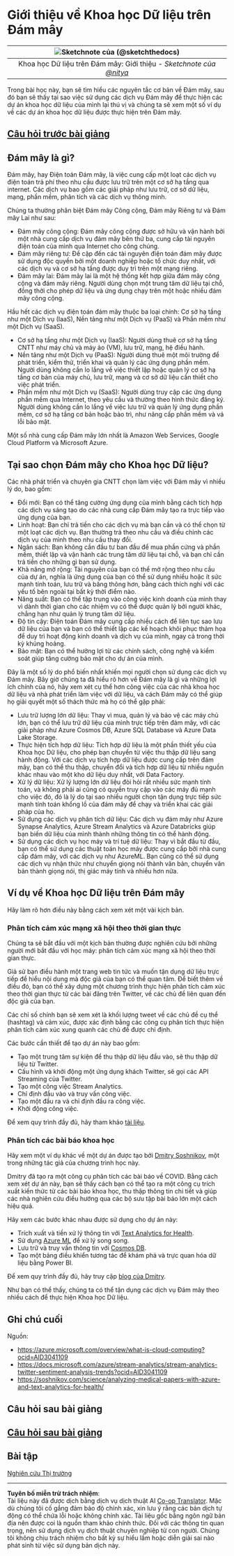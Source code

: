 <!--
CO_OP_TRANSLATOR_METADATA:
{
  "original_hash": "5f8e7cdefa096664ae86f795be571580",
  "translation_date": "2025-09-05T23:31:31+00:00",
  "source_file": "5-Data-Science-In-Cloud/17-Introduction/README.md",
  "language_code": "vi"
}
-->
# Giới thiệu về Khoa học Dữ liệu trên Đám mây

|![ Sketchnote của [(@sketchthedocs)](https://sketchthedocs.dev) ](../../sketchnotes/17-DataScience-Cloud.png)|
|:---:|
| Khoa học Dữ liệu trên Đám mây: Giới thiệu - _Sketchnote của [@nitya](https://twitter.com/nitya)_ |

Trong bài học này, bạn sẽ tìm hiểu các nguyên tắc cơ bản về Đám mây, sau đó bạn sẽ thấy tại sao việc sử dụng các dịch vụ Đám mây để thực hiện các dự án khoa học dữ liệu của mình lại thú vị và chúng ta sẽ xem một số ví dụ về các dự án khoa học dữ liệu được thực hiện trên Đám mây.

## [Câu hỏi trước bài giảng](https://ff-quizzes.netlify.app/en/ds/quiz/32)

## Đám mây là gì?

Đám mây, hay Điện toán Đám mây, là việc cung cấp một loạt các dịch vụ điện toán trả phí theo nhu cầu được lưu trữ trên một cơ sở hạ tầng qua internet. Các dịch vụ bao gồm các giải pháp như lưu trữ, cơ sở dữ liệu, mạng, phần mềm, phân tích và các dịch vụ thông minh.

Chúng ta thường phân biệt Đám mây Công cộng, Đám mây Riêng tư và Đám mây Lai như sau:

* Đám mây công cộng: Đám mây công cộng được sở hữu và vận hành bởi một nhà cung cấp dịch vụ đám mây bên thứ ba, cung cấp tài nguyên điện toán của mình qua Internet cho công chúng.
* Đám mây riêng tư: Đề cập đến các tài nguyên điện toán đám mây được sử dụng độc quyền bởi một doanh nghiệp hoặc tổ chức duy nhất, với các dịch vụ và cơ sở hạ tầng được duy trì trên một mạng riêng.
* Đám mây lai: Đám mây lai là một hệ thống kết hợp giữa đám mây công cộng và đám mây riêng. Người dùng chọn một trung tâm dữ liệu tại chỗ, đồng thời cho phép dữ liệu và ứng dụng chạy trên một hoặc nhiều đám mây công cộng.

Hầu hết các dịch vụ điện toán đám mây thuộc ba loại chính: Cơ sở hạ tầng như một Dịch vụ (IaaS), Nền tảng như một Dịch vụ (PaaS) và Phần mềm như một Dịch vụ (SaaS).

* Cơ sở hạ tầng như một Dịch vụ (IaaS): Người dùng thuê cơ sở hạ tầng CNTT như máy chủ và máy ảo (VM), lưu trữ, mạng, hệ điều hành.
* Nền tảng như một Dịch vụ (PaaS): Người dùng thuê một môi trường để phát triển, kiểm thử, triển khai và quản lý các ứng dụng phần mềm. Người dùng không cần lo lắng về việc thiết lập hoặc quản lý cơ sở hạ tầng cơ bản của máy chủ, lưu trữ, mạng và cơ sở dữ liệu cần thiết cho việc phát triển.
* Phần mềm như một Dịch vụ (SaaS): Người dùng truy cập các ứng dụng phần mềm qua Internet, theo yêu cầu và thường theo hình thức đăng ký. Người dùng không cần lo lắng về việc lưu trữ và quản lý ứng dụng phần mềm, cơ sở hạ tầng cơ bản hoặc bảo trì, như nâng cấp phần mềm và vá lỗi bảo mật.

Một số nhà cung cấp Đám mây lớn nhất là Amazon Web Services, Google Cloud Platform và Microsoft Azure.

## Tại sao chọn Đám mây cho Khoa học Dữ liệu?

Các nhà phát triển và chuyên gia CNTT chọn làm việc với Đám mây vì nhiều lý do, bao gồm:

* Đổi mới: Bạn có thể tăng cường ứng dụng của mình bằng cách tích hợp các dịch vụ sáng tạo do các nhà cung cấp Đám mây tạo ra trực tiếp vào ứng dụng của bạn.
* Linh hoạt: Bạn chỉ trả tiền cho các dịch vụ mà bạn cần và có thể chọn từ một loạt các dịch vụ. Bạn thường trả theo nhu cầu và điều chỉnh các dịch vụ của mình theo nhu cầu thay đổi.
* Ngân sách: Bạn không cần đầu tư ban đầu để mua phần cứng và phần mềm, thiết lập và vận hành các trung tâm dữ liệu tại chỗ, và bạn chỉ cần trả tiền cho những gì bạn sử dụng.
* Khả năng mở rộng: Tài nguyên của bạn có thể mở rộng theo nhu cầu của dự án, nghĩa là ứng dụng của bạn có thể sử dụng nhiều hoặc ít sức mạnh tính toán, lưu trữ và băng thông hơn, bằng cách thích nghi với các yếu tố bên ngoài tại bất kỳ thời điểm nào.
* Năng suất: Bạn có thể tập trung vào công việc kinh doanh của mình thay vì dành thời gian cho các nhiệm vụ có thể được quản lý bởi người khác, chẳng hạn như quản lý trung tâm dữ liệu.
* Độ tin cậy: Điện toán Đám mây cung cấp nhiều cách để liên tục sao lưu dữ liệu của bạn và bạn có thể thiết lập các kế hoạch khôi phục thảm họa để duy trì hoạt động kinh doanh và dịch vụ của mình, ngay cả trong thời kỳ khủng hoảng.
* Bảo mật: Bạn có thể hưởng lợi từ các chính sách, công nghệ và kiểm soát giúp tăng cường bảo mật cho dự án của mình.

Đây là một số lý do phổ biến nhất khiến mọi người chọn sử dụng các dịch vụ Đám mây. Bây giờ chúng ta đã hiểu rõ hơn về Đám mây là gì và những lợi ích chính của nó, hãy xem xét cụ thể hơn công việc của các nhà khoa học dữ liệu và nhà phát triển làm việc với dữ liệu, và cách Đám mây có thể giúp họ giải quyết một số thách thức mà họ có thể gặp phải:

* Lưu trữ lượng lớn dữ liệu: Thay vì mua, quản lý và bảo vệ các máy chủ lớn, bạn có thể lưu trữ dữ liệu của mình trực tiếp trên đám mây, với các giải pháp như Azure Cosmos DB, Azure SQL Database và Azure Data Lake Storage.
* Thực hiện tích hợp dữ liệu: Tích hợp dữ liệu là một phần thiết yếu của Khoa học Dữ liệu, cho phép bạn chuyển từ việc thu thập dữ liệu sang hành động. Với các dịch vụ tích hợp dữ liệu được cung cấp trên đám mây, bạn có thể thu thập, chuyển đổi và tích hợp dữ liệu từ nhiều nguồn khác nhau vào một kho dữ liệu duy nhất, với Data Factory.
* Xử lý dữ liệu: Xử lý lượng lớn dữ liệu đòi hỏi rất nhiều sức mạnh tính toán, và không phải ai cũng có quyền truy cập vào các máy đủ mạnh cho việc đó, đó là lý do tại sao nhiều người chọn tận dụng trực tiếp sức mạnh tính toán khổng lồ của đám mây để chạy và triển khai các giải pháp của họ.
* Sử dụng các dịch vụ phân tích dữ liệu: Các dịch vụ đám mây như Azure Synapse Analytics, Azure Stream Analytics và Azure Databricks giúp bạn biến dữ liệu của mình thành những thông tin có thể hành động.
* Sử dụng các dịch vụ học máy và trí tuệ dữ liệu: Thay vì bắt đầu từ đầu, bạn có thể sử dụng các thuật toán học máy được cung cấp bởi nhà cung cấp đám mây, với các dịch vụ như AzureML. Bạn cũng có thể sử dụng các dịch vụ nhận thức như chuyển giọng nói thành văn bản, chuyển văn bản thành giọng nói, thị giác máy tính và nhiều hơn nữa.

## Ví dụ về Khoa học Dữ liệu trên Đám mây

Hãy làm rõ hơn điều này bằng cách xem xét một vài kịch bản.

### Phân tích cảm xúc mạng xã hội theo thời gian thực
Chúng ta sẽ bắt đầu với một kịch bản thường được nghiên cứu bởi những người mới bắt đầu với học máy: phân tích cảm xúc mạng xã hội theo thời gian thực.

Giả sử bạn điều hành một trang web tin tức và muốn tận dụng dữ liệu trực tiếp để hiểu nội dung mà độc giả của bạn có thể quan tâm. Để biết thêm về điều đó, bạn có thể xây dựng một chương trình thực hiện phân tích cảm xúc theo thời gian thực từ các bài đăng trên Twitter, về các chủ đề liên quan đến độc giả của bạn.

Các chỉ số chính bạn sẽ xem xét là khối lượng tweet về các chủ đề cụ thể (hashtag) và cảm xúc, được xác định bằng các công cụ phân tích thực hiện phân tích cảm xúc xung quanh các chủ đề được chỉ định.

Các bước cần thiết để tạo dự án này bao gồm:

* Tạo một trung tâm sự kiện để thu thập dữ liệu đầu vào, sẽ thu thập dữ liệu từ Twitter.
* Cấu hình và khởi động một ứng dụng khách Twitter, sẽ gọi các API Streaming của Twitter.
* Tạo một công việc Stream Analytics.
* Chỉ định đầu vào và truy vấn công việc.
* Tạo một đầu ra và chỉ định đầu ra công việc.
* Khởi động công việc.

Để xem quy trình đầy đủ, hãy tham khảo [tài liệu](https://docs.microsoft.com/azure/stream-analytics/stream-analytics-twitter-sentiment-analysis-trends?WT.mc_id=academic-77958-bethanycheum&ocid=AID30411099).

### Phân tích các bài báo khoa học
Hãy xem một ví dụ khác về một dự án được tạo bởi [Dmitry Soshnikov](http://soshnikov.com), một trong những tác giả của chương trình học này.

Dmitry đã tạo ra một công cụ phân tích các bài báo về COVID. Bằng cách xem xét dự án này, bạn sẽ thấy cách bạn có thể tạo ra một công cụ trích xuất kiến thức từ các bài báo khoa học, thu thập thông tin chi tiết và giúp các nhà nghiên cứu điều hướng qua các bộ sưu tập bài báo lớn một cách hiệu quả.

Hãy xem các bước khác nhau được sử dụng cho dự án này:

* Trích xuất và tiền xử lý thông tin với [Text Analytics for Health](https://docs.microsoft.com/azure/cognitive-services/text-analytics/how-tos/text-analytics-for-health?WT.mc_id=academic-77958-bethanycheum&ocid=AID3041109).
* Sử dụng [Azure ML](https://azure.microsoft.com/services/machine-learning?WT.mc_id=academic-77958-bethanycheum&ocid=AID3041109) để xử lý song song.
* Lưu trữ và truy vấn thông tin với [Cosmos DB](https://azure.microsoft.com/services/cosmos-db?WT.mc_id=academic-77958-bethanycheum&ocid=AID3041109).
* Tạo một bảng điều khiển tương tác để khám phá và trực quan hóa dữ liệu bằng Power BI.

Để xem quy trình đầy đủ, hãy truy cập [blog của Dmitry](https://soshnikov.com/science/analyzing-medical-papers-with-azure-and-text-analytics-for-health/).

Như bạn có thể thấy, chúng ta có thể tận dụng các dịch vụ Đám mây theo nhiều cách để thực hiện Khoa học Dữ liệu.

## Ghi chú cuối

Nguồn:
* https://azure.microsoft.com/overview/what-is-cloud-computing?ocid=AID3041109  
* https://docs.microsoft.com/azure/stream-analytics/stream-analytics-twitter-sentiment-analysis-trends?ocid=AID3041109  
* https://soshnikov.com/science/analyzing-medical-papers-with-azure-and-text-analytics-for-health/  

## Câu hỏi sau bài giảng

## [Câu hỏi sau bài giảng](https://ff-quizzes.netlify.app/en/ds/quiz/33)

## Bài tập

[Nghiên cứu Thị trường](assignment.md)

---

**Tuyên bố miễn trừ trách nhiệm**:  
Tài liệu này đã được dịch bằng dịch vụ dịch thuật AI [Co-op Translator](https://github.com/Azure/co-op-translator). Mặc dù chúng tôi cố gắng đảm bảo độ chính xác, xin lưu ý rằng các bản dịch tự động có thể chứa lỗi hoặc không chính xác. Tài liệu gốc bằng ngôn ngữ bản địa nên được coi là nguồn tham khảo chính thức. Đối với các thông tin quan trọng, nên sử dụng dịch vụ dịch thuật chuyên nghiệp từ con người. Chúng tôi không chịu trách nhiệm cho bất kỳ sự hiểu lầm hoặc diễn giải sai nào phát sinh từ việc sử dụng bản dịch này.